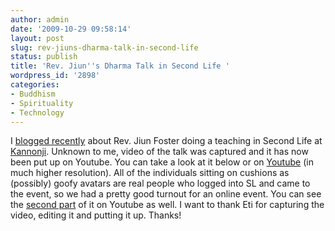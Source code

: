 ```yaml
---
author: admin
date: '2009-10-29 09:58:14'
layout: post
slug: rev-jiuns-dharma-talk-in-second-life
status: publish
title: 'Rev. Jiun''s Dharma Talk in Second Life '
wordpress_id: '2898'
categories:
- Buddhism
- Spirituality
- Technology
---
```


I [blogged
recently](http://www.openbuddha.com/2009/10/16/the-dharma-of-second-life/)
about Rev. Jiun Foster doing a teaching in Second Life at
[Kannonji](http://kannonji.blogspot.com/). Unknown to me, video of the
talk was captured and it has now been put up on Youtube. You can take a
look at it below or on
[Youtube](http://www.youtube.com/watch?v=4bwxBxOFbmE) (in much higher
resolution). All of the individuals sitting on cushions as (possibly)
goofy avatars are real people who logged into SL and came to the event,
so we had a pretty good turnout for an online event. You can see the
[second part](http://www.youtube.com/watch?v=uy24FhlJBvU) of it on
Youtube as well. I want to thank Eti for capturing the video, editing it
and putting it up. Thanks!
